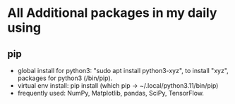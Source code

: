 # All Additional packages in my daily using

## pip

- global install for python3: "sudo apt install python3-xyz", to install "xyz", packages for python3 (/bin/pip).
- virtual env install: pip install (which pip -> ~/.local/python3.11/bin/pip)
- frequently used: NumPy, Matplotlib, pandas, SciPy, TensorFlow.
